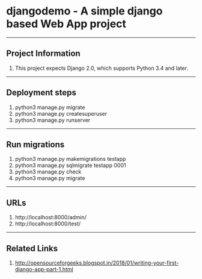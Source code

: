 # djangodemo - A simple django based Web App project

------
Project Information
------
1. This project expects Django 2.0, which supports Python 3.4 and later.

------
Deployment steps
------
1. python3 manage.py migrate
2. python3 manage.py createsuperuser
3. python3 manage.py runserver 

-----
Run migrations
----
1. python3 manage.py makemigrations testapp
2. python3 manage.py sqlmigrate testapp 0001
3. python3 manage.py check
4. python3 manage.py migrate

----
URLs
----
1. http://localhost:8000/admin/
1. http://localhost:8000/test/

------
Related Links
------
1. http://opensourceforgeeks.blogspot.in/2018/01/writing-your-first-django-app-part-1.html
